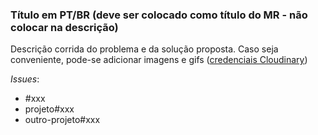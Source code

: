 ### Título em PT/BR (deve ser colocado como título do MR - não colocar na descrição)


Descrição corrida do problema e da solução proposta. Caso seja conveniente, pode-se adicionar imagens e gifs ([credenciais Cloudinary](https://gitlab.com/scclouds/specs/-/blob/main/specs/en-us/template-md/2.2.1.0-cloudinary-credentials.md))


<!-- Em ordem alfabética no projeto e ordem crescente no número dos issues-->

_Issues_:
- #xxx
- projeto#xxx
- outro-projeto#xxx

<!-- Referenciar issue: #55, unicamp#8 >
<!-- Referenciar MR: !55, unicamp!8 >
<!-- Referenciar milestone: %4.16.0.6-scclouds>

<!-- REMOVER OS COMENTÁRIOS>
